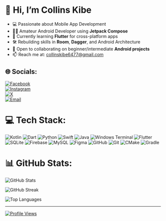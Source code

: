 # 👋 Hi, I’m Collins Kibe

- 💻 Passionate about Mobile App Development  
- 🧑‍💻 Amateur Android Developer using **Jetpack Compose**  
- 🧪 Currently learning **Flutter** for cross-platform apps  
- 🛠️ Rebuilding skills in **Room**, **Dagger**, and Android Architecture  
- 🤝 Open to collaborating on beginner/intermediate **Android projects**  
- 📫 Reach me at: [collinskibe6477@gmail.com](mailto:collinskibe6477@gmail.com)




## 🌐 Socials:

[![Facebook](https://img.shields.io/badge/Facebook-%231877F2.svg?logo=Facebook&logoColor=white)](https://www.facebook.com/share/16cShPCB1N/)  
[![Instagram](https://img.shields.io/badge/Instagram-%23E4405F.svg?logo=Instagram&logoColor=white)](https://instagram.com/_.kibe_r)  
[![X](https://img.shields.io/badge/X-black.svg?logo=X&logoColor=white)](https://x.com/Collinskib15865)  
[![Email](https://img.shields.io/badge/Email-D14836?logo=gmail&logoColor=white)](mailto:collinskibe6477@gmail.com)

# 💻 Tech Stack:
![Kotlin](https://img.shields.io/badge/kotlin-%237F52FF.svg?style=for-the-badge&logo=kotlin&logoColor=white) ![Dart](https://img.shields.io/badge/dart-%230175C2.svg?style=for-the-badge&logo=dart&logoColor=white) ![Python](https://img.shields.io/badge/python-3670A0?style=for-the-badge&logo=python&logoColor=ffdd54) ![Swift](https://img.shields.io/badge/swift-F54A2A?style=for-the-badge&logo=swift&logoColor=white) ![Java](https://img.shields.io/badge/java-%23ED8B00.svg?style=for-the-badge&logo=openjdk&logoColor=white) ![Windows Terminal](https://img.shields.io/badge/Windows%20Terminal-%234D4D4D.svg?style=for-the-badge&logo=windows-terminal&logoColor=white) ![Flutter](https://img.shields.io/badge/Flutter-%2302569B.svg?style=for-the-badge&logo=Flutter&logoColor=white) ![SQLite](https://img.shields.io/badge/sqlite-%2307405e.svg?style=for-the-badge&logo=sqlite&logoColor=white) ![Firebase](https://img.shields.io/badge/firebase-a08021?style=for-the-badge&logo=firebase&logoColor=ffcd34) ![MySQL](https://img.shields.io/badge/mysql-4479A1.svg?style=for-the-badge&logo=mysql&logoColor=white) ![Figma](https://img.shields.io/badge/figma-%23F24E1E.svg?style=for-the-badge&logo=figma&logoColor=white) ![GitHub](https://img.shields.io/badge/github-%23121011.svg?style=for-the-badge&logo=github&logoColor=white) ![Git](https://img.shields.io/badge/git-%23F05033.svg?style=for-the-badge&logo=git&logoColor=white) ![CMake](https://img.shields.io/badge/CMake-%23008FBA.svg?style=for-the-badge&logo=cmake&logoColor=white) ![Gradle](https://img.shields.io/badge/Gradle-02303A.svg?style=for-the-badge&logo=Gradle&logoColor=white)
# 📊 GitHub Stats:

![GitHub Stats](https://github-readme-stats.vercel.app/api?username=Kibeyy&theme=merko&hide_border=false&include_all_commits=true&count_private=true)

![GitHub Streak](https://github-readme-streak-stats.herokuapp.com?user=Kibeyy&theme=merko&hide_border=false)

![Top Languages](https://github-readme-stats.vercel.app/api/top-langs/?username=Kibeyy&theme=merko&hide_border=false&include_all_commits=true&count_private=true&layout=compact)

---

[![Profile Views](https://visitcount.itsvg.in/api?id=Kibeyy&icon=0&color=0)](https://visitcount.itsvg.in)


<!-- Proudly created with GPRM ( https://gprm.itsvg.in ) -->

